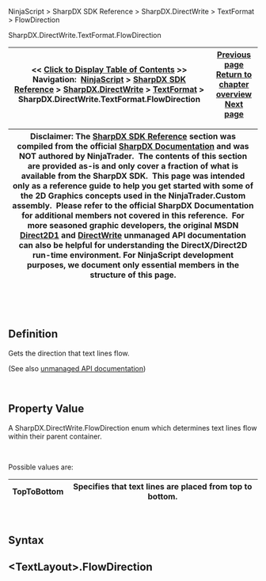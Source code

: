 ﻿


NinjaScript \> SharpDX SDK Reference \> SharpDX.DirectWrite \> TextFormat \> FlowDirection






















SharpDX.DirectWrite.TextFormat.FlowDirection







| \<\< [Click to Display Table of Contents](sharpdx_directwrite_textformat_flowdirection.md) \>\> **Navigation:**     [NinjaScript](ninjascript-1.md) \> [SharpDX SDK Reference](sharpdx_sdk_reference-1.md) \> [SharpDX.DirectWrite](sharpdx_directwrite-1.md) \> [TextFormat](sharpdx_directwrite_textformat-1.md) \> SharpDX.DirectWrite.TextFormat.FlowDirection | [Previous page](sharpdx_directwrite_textformat-1.md) [Return to chapter overview](sharpdx_directwrite_textformat-1.md) [Next page](sharpdx_directwrite_textformat_fontfamilyname-1.md) |
| --- | --- |













| Disclaimer: The [SharpDX SDK Reference](sharpdx_sdk_reference-1.md) section was compiled from the official [SharpDX Documentation](http://sharpdx.org/) and was NOT authored by NinjaTrader.  The contents of this section are provided as\-is and only cover a fraction of what is available from the SharpDX SDK.  This page was intended only as a reference guide to help you get started with some of the 2D Graphics concepts used in the NinjaTrader.Custom assembly.  Please refer to the official SharpDX Documentation for additional members not covered in this reference.  For more seasoned graphic developers, the original MSDN [Direct2D1](https://msdn.microsoft.com/en-us/library/windows/desktop/dd370990.aspx) and [DirectWrite](https://msdn.microsoft.com/en-us/library/windows/desktop/dd368038.aspx) unmanaged API documentation can also be helpful for understanding the DirectX/Direct2D run\-time environment. For NinjaScript development purposes, we document only essential members in the structure of this page. |
| --- |



 


 


## Definition


Gets the direction that text lines flow.


(See also [unmanaged API documentation](https://msdn.microsoft.com/en-us/library/dd316631.aspx))


 


## Property Value


A SharpDX.DirectWrite.FlowDirection enum which determines text lines flow within their parent container. 


 


Possible values are:




| TopToBottom | Specifies that text lines are placed from top to bottom. |
| --- | --- |



 


## Syntax


## \<TextLayout\>.FlowDirection


## 


## 








